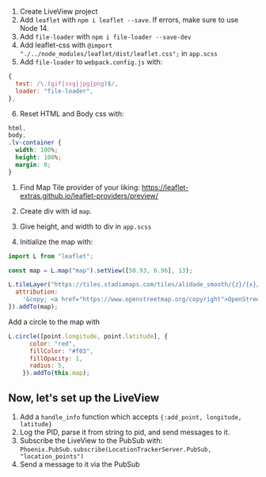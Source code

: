 1. Create LiveView project
2. Add `leaflet` with `npm i leaflet --save`. If errors, make sure to use Node 14.
3. Add `file-loader` with `npm i file-loader --save-dev`
4. Add leaflet-css with `@import "./../node_modules/leaflet/dist/leaflet.css";` in `app.scss`
5. Add `file-loader` to `webpack.config.js` with: 
```js
{
  test: /\.(gif|svg|jpg|png)$/,
  loader: "file-loader",
},
```

6. Reset HTML and Body css with:
```css
html,
body,
.lv-container {
  width: 100%;
  height: 100%;
  margin: 0;
}
```
1. Find Map Tile provider of your liking: https://leaflet-extras.github.io/leaflet-providers/preview/
   

2. Create div with id `map`.
3. Give height, and width to div in `app.scss`
4. Initialize the map with:
```js
import L from "leaflet";

const map = L.map("map").setView([50.93, 6.96], 13);

L.tileLayer("https://tiles.stadiamaps.com/tiles/alidade_smooth/{z}/{x}/{y}.png", {
  attribution:
    '&copy; <a href="https://www.openstreetmap.org/copyright">OpenStreetMap</a> contributors',
}).addTo(map);
```

Add a circle to the map with 
```js
L.circle([point.longitude, point.latitude], {
      color: "red",
      fillColor: "#f03",
      fillOpacity: 1,
      radius: 5,
    }).addTo(this.map);
```

## Now, let's set up the LiveView
1. Add a `handle_info` function which accepts `{:add_point, longitude, latitude}`
2. Log the PID, parse it from string to pid, and send messages to it.
3. Subscribe the LiveView to the PubSub with: `Phoenix.PubSub.subscribe(LocationTrackerServer.PubSub, "location_points")`
4. Send a message to it via the PubSub